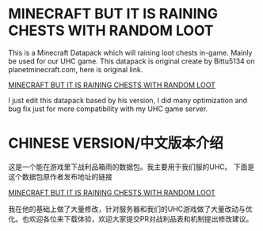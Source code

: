 # MINECRAFT BUT IT IS RAINING CHESTS WITH RANDOM LOOT

This is a Minecraft Datapack which will raining loot chests in-game. Mainly be used for our UHC game.
This datapack is original create by Bittu5134 on planetminecraft.com, here is original link.

[MINECRAFT BUT IT IS RAINING CHESTS WITH RANDOM LOOT](https://www.planetminecraft.com/data-pack/minecraft-but-it-is-raining-chests-with-random-loot-5171648/)

I just edit this datapack based by his version, I did many optimization and bug fix just for more compatibility with my UHC game server.

# CHINESE VERSION/中文版本介绍

这是一个能在游戏里下战利品箱雨的数据包。我主要用于我们服的UHC。
下面是这个数据包原作者发布地址的链接

[MINECRAFT BUT IT IS RAINING CHESTS WITH RANDOM LOOT](https://www.planetminecraft.com/data-pack/minecraft-but-it-is-raining-chests-with-random-loot-5171648/)

我在他的基础上做了大量修改，针对服务器和我们的UHC游戏做了大量改动与优化。也欢迎各位来下载体验，欢迎大家提交PR对战利品表和机制提出修改建议。
